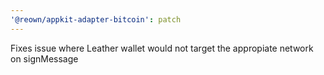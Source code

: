 ```yaml
---
'@reown/appkit-adapter-bitcoin': patch
---
```


Fixes issue where Leather wallet would not target the appropiate network on signMessage
